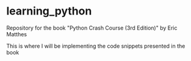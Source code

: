 # learning_python

Repository for the book "Python Crash Course (3rd Edition)" by Eric Matthes

This is where I will be implementing the code snippets presented in the book
